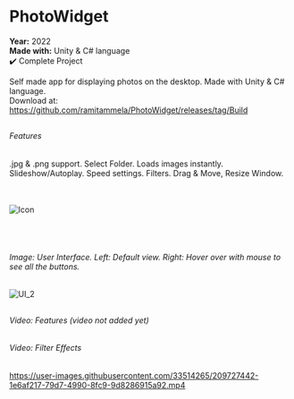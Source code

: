 # PhotoWidget

**Year:** 2022  
**Made with:** Unity & C# language  
✔️ Complete Project

Self made app for displaying photos on the desktop. Made with Unity & C# language.  
Download at: https://github.com/ramitammela/PhotoWidget/releases/tag/Build

##

###### Features
.jpg & .png support. Select Folder. Loads images instantly. Slideshow/Autoplay. Speed settings. Filters. Drag & Move, Resize Window.

<br/><br/>
![Icon](https://user-images.githubusercontent.com/33514265/209553746-0bb7c070-c2a3-44a3-9faa-7b569c4ab53f.png)

<br/><br/>

###### Image: User Interface. Left: Default view. Right: Hover over with mouse to see all the buttons.
![UI_2](https://user-images.githubusercontent.com/33514265/209664298-088d4e10-aed6-4358-b30b-30ee6c3d9f31.jpg)

##

###### Video: Features (video not added yet)

##

###### Video: Filter Effects
https://user-images.githubusercontent.com/33514265/209727442-1e6af217-79d7-4990-8fc9-9d8286915a92.mp4
